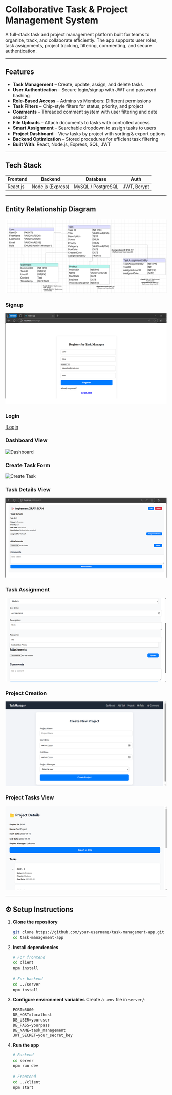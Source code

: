 # Collaborative Task & Project Management System

A full-stack task and project management platform built for teams to organize, track, and collaborate efficiently. The app supports user roles, task assignments, project tracking, filtering, commenting, and secure authentication.

---

## Features

* **Task Management** – Create, update, assign, and delete tasks
* **User Authentication** – Secure login/signup with JWT and password hashing
* **Role-Based Access** – Admins vs Members: Different permissions
* **Task Filters** – Chip-style filters for status, priority, and project
* **Comments** – Threaded comment system with user filtering and date search
* **File Uploads** – Attach documents to tasks with controlled access
* **Smart Assignment** – Searchable dropdown to assign tasks to users
* **Project Dashboard** – View tasks by project with sorting & export options
* **Backend Optimization** – Stored procedures for efficient task filtering
* **Built With**: React, Node.js, Express, SQL, JWT

---

## Tech Stack

| Frontend | Backend           | Database           | Auth        |
| -------- | ----------------- | ------------------ | ----------- |
| React.js | Node.js (Express) | MySQL / PostgreSQL | JWT, Bcrypt |

---

## Entity Relationship Diagram

![ERD](docs/erd.png)

### Signup
![Sign up](docs/signup.png)

### Login
[!Login](docs/login.png)

### Dashboard View
![Dashboard](docs/dashboard.png)

### Create Task Form
![Create Task](doc/create-taskform.png)

### Task Details View
![Task Details](docs/task_details.png)

### Task Assignment
![Task Assignment](docs/assign_user_to_task.png)

### Project Creation
![Project Creation](docs/project_creation.png)

### Project Tasks View
![Project Tasks View](docs/project_tasks_view.png)

---

## ⚙️ Setup Instructions

1. **Clone the repository**

   ```bash
   git clone https://github.com/your-username/task-management-app.git
   cd task-management-app
   ```

2. **Install dependencies**

   ```bash
   # For frontend
   cd client
   npm install

   # For backend
   cd ../server
   npm install
   ```

3. **Configure environment variables**
   Create a `.env` file in `server/`:

   ```env
   PORT=5000
   DB_HOST=localhost
   DB_USER=youruser
   DB_PASS=yourpass
   DB_NAME=task_management
   JWT_SECRET=your_secret_key
   ```

4. **Run the app**

   ```bash
   # Backend
   cd server
   npm run dev

   # Frontend
   cd ../client
   npm start
   ```

